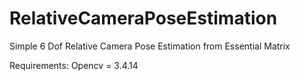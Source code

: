 # RelativeCameraPoseEstimation

Simple 6 Dof Relative Camera Pose Estimation from Essential Matrix

Requirements:
Opencv = 3.4.14
